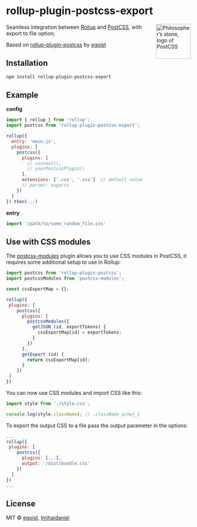# rollup-plugin-postcss-export

<img align="right" width="95" height="95"
     title="Philosopher’s stone, logo of PostCSS"
     src="http://postcss.github.io/postcss/logo.svg">

Seamless integration between [Rollup](https://github.com/rollup/rollup) and [PostCSS](https://github.com/postcss/postcss), with export to file option;

Based on [rollup-plugin-postcss](https://github.com/egoist/rollup-plugin-postcss) by [egoist](https://github.com/egoist)

## Installation

```bash
npm install rollup-plugin-postcss-export
```

## Example

**config**

```javascript
import { rollup } from 'rollup';
import postcss from 'rollup-plugin-postcss-export';

rollup({
  entry: 'main.js',
  plugins: [
    postcss({
      plugins: [
        // cssnext(),
        // yourPostcssPlugin()
      ],
      extensions: ['.css', '.sss']  // default value
      // parser: sugarss
    })
  ]
}).then(...)
```

**entry**

```javascript
import '/path/to/some_random_file.css'
```

## Use with CSS modules

The [postcss-modules](https://github.com/css-modules/postcss-modules) plugin allows you to use CSS modules in PostCSS, it requires some additional setup to use in Rollup:

```js
import postcss from 'rollup-plugin-postcss';
import postcssModules from 'postcss-modules';

const cssExportMap = {};

rollup({
 plugins: [
    postcss({
      plugins: [
        postcssModules({
          getJSON (id, exportTokens) {
            cssExportMap[id] = exportTokens;
          }
        })
      ],
      getExport (id) {
        return cssExportMap[id];
      }
    })
 ]
})
```

You can now use CSS modules and import CSS like this:

```js
import style from './style.css';

console.log(style.className); // .className_echwj_1
```

To export the output CSS to a file pass the output parameter in the options:

```js
...
rollup({
 plugins: [
    postcss({
      plugins: [...],
      output: '/dist/bundle.css'
    })
  ]
})
...
```

## License

MIT &copy; [egoist](https://github.com/egoist), [lmihaidaniel](https://github.com/lmihaidaniel)
